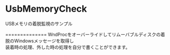 UsbMemoryCheck
==============

USBメモリの着脱監視のサンプル

==============
WndProcをオーバーライドしてリムーバブルディスクの着脱のWindowsメッセージを取得し  
装着時の処理、外した時の処理を自分で書くことができます。
